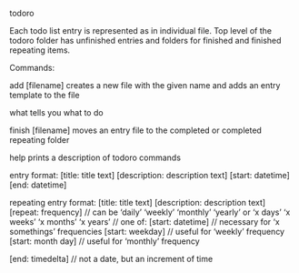 todoro

Each todo list entry is represented as in individual file.
Top level of the todoro folder has unfinished entries and folders for finished and finished repeating items.

Commands:

add [filename]
	creates a new file with the given name and adds an entry template to the file

what
	tells you what to do

finish [filename]
	moves an entry file to the completed or completed repeating folder

help
	prints a description of todoro commands

entry format:
[title: title text]
[description: description text]
[start: datetime]
[end: datetime]

repeating entry format:
[title: title text]
[description: description text]
[repeat: frequency] // can be ‘daily’ ‘weekly’ ‘monthly’ ‘yearly’ or ‘x days’ ‘x weeks’ ‘x months’ ‘x years’
// one of:
[start: datetime] // necessary for ‘x somethings’ frequencies
[start: weekday] // useful for ‘weekly’ frequency
[start: month day] // useful for ‘monthly’ frequency

[end: timedelta] // not a date, but an increment of time


